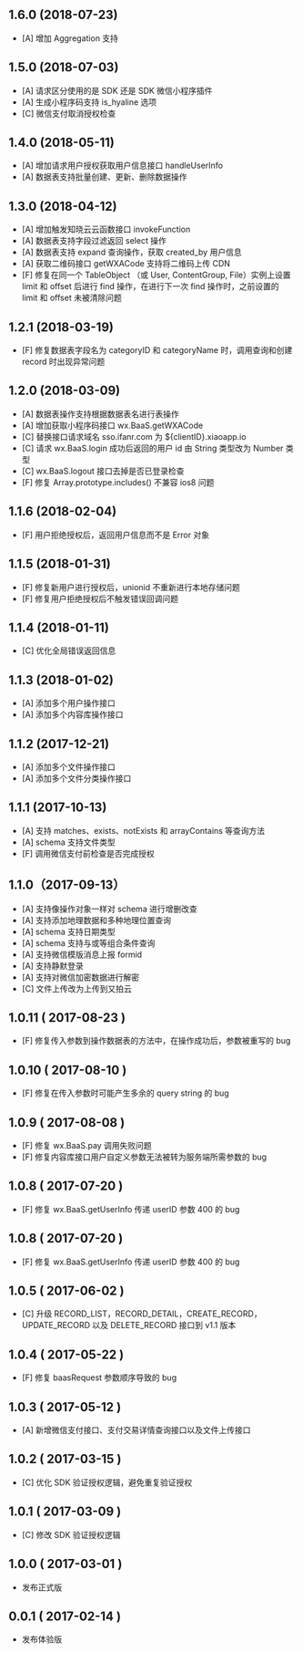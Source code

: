## 1.6.0 (2018-07-23)
- [A] 增加 Aggregation 支持

## 1.5.0 (2018-07-03)
- [A] 请求区分使用的是 SDK 还是 SDK 微信小程序插件
- [A] 生成小程序码支持 is_hyaline 选项
- [C] 微信支付取消授权检查

## 1.4.0 (2018-05-11)
- [A] 增加请求用户授权获取用户信息接口 handleUserInfo
- [A] 数据表支持批量创建、更新、删除数据操作

## 1.3.0 (2018-04-12)
- [A] 增加触发知晓云云函数接口 invokeFunction
- [A] 数据表支持字段过滤返回 select 操作
- [A] 数据表支持 expand 查询操作，获取 created_by 用户信息
- [A] 获取二维码接口 getWXACode 支持将二维码上传 CDN
- [F] 修复在同一个 TableObject （或 User, ContentGroup, File）实例上设置 limit 和 offset 后进行 find 操作，在进行下一次 find 操作时，之前设置的 limit 和 offset 未被清除问题

## 1.2.1 (2018-03-19)
- [F] 修复数据表字段名为 categoryID 和 categoryName 时，调用查询和创建 record 时出现异常问题

## 1.2.0 (2018-03-09)
- [A] 数据表操作支持根据数据表名进行表操作
- [A] 增加获取小程序码接口 wx.BaaS.getWXACode
- [C] 替换接口请求域名 sso.ifanr.com 为 ${clientID}.xiaoapp.io
- [C] 请求 wx.BaaS.login 成功后返回的用户 id 由 String 类型改为 Number 类型
- [C] wx.BaaS.logout 接口去掉是否已登录检查
- [F] 修复 Array.prototype.includes() 不兼容 ios8 问题

## 1.1.6 (2018-02-04)
- [F] 用户拒绝授权后，返回用户信息而不是 Error 对象

## 1.1.5 (2018-01-31)
- [F] 修复新用户进行授权后，unionid 不重新进行本地存储问题
- [F] 修复用户拒绝授权后不触发错误回调问题

## 1.1.4 (2018-01-11)
- [C] 优化全局错误返回信息

## 1.1.3 (2018-01-02)
- [A] 添加多个用户操作接口
- [A] 添加多个内容库操作接口

## 1.1.2 (2017-12-21)
- [A] 添加多个文件操作接口
- [A] 添加多个文件分类操作接口

## 1.1.1 (2017-10-13)
- [A] 支持 matches、exists、notExists 和 arrayContains 等查询方法
- [A] schema 支持文件类型
- [F] 调用微信支付前检查是否完成授权

## 1.1.0（2017-09-13）
- [A] 支持像操作对象一样对 schema 进行增删改查
- [A] 支持添加地理数据和多种地理位置查询
- [A] schema 支持日期类型
- [A] schema 支持与或等组合条件查询
- [A] 支持微信模版消息上报 formid
- [A] 支持静默登录
- [A] 支持对微信加密数据进行解密
- [C] 文件上传改为上传到又拍云

## 1.0.11 ( 2017-08-23 )
- [F] 修复传入参数到操作数据表的方法中，在操作成功后，参数被重写的 bug

## 1.0.10 ( 2017-08-10 )
- [F] 修复在传入参数时可能产生多余的 query string 的 bug

## 1.0.9 ( 2017-08-08 )
- [F] 修复 wx.BaaS.pay 调用失败问题
- [F] 修复内容库接口用户自定义参数无法被转为服务端所需参数的 bug

## 1.0.8 ( 2017-07-20 )
- [F] 修复 wx.BaaS.getUserInfo 传递 userID 参数 400 的 bug

## 1.0.8 ( 2017-07-20 )
- [F] 修复 wx.BaaS.getUserInfo 传递 userID 参数 400 的 bug

## 1.0.5 ( 2017-06-02 )
- [C] 升级 RECORD_LIST，RECORD_DETAIL，CREATE_RECORD，UPDATE_RECORD 以及 DELETE_RECORD 接口到 v1.1 版本

## 1.0.4 ( 2017-05-22 )
- [F] 修复 baasRequest 参数顺序导致的 bug

## 1.0.3 ( 2017-05-12 )
- [A] 新增微信支付接口、支付交易详情查询接口以及文件上传接口

## 1.0.2 ( 2017-03-15 )
- [C] 优化 SDK 验证授权逻辑，避免重复验证授权

## 1.0.1 ( 2017-03-09 )
- [C] 修改 SDK 验证授权逻辑

## 1.0.0 ( 2017-03-01 )
- 发布正式版

## 0.0.1 ( 2017-02-14 )
- 发布体验版
